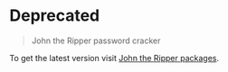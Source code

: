 # Deprecated

> John the Ripper password cracker

To get the latest version visit [John the Ripper packages](https://github.com/openwall/john-packages).
